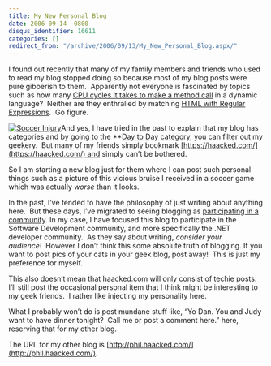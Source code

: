 ```yaml
---
title: My New Personal Blog
date: 2006-09-14 -0800
disqus_identifier: 16611
categories: []
redirect_from: "/archive/2006/09/13/My_New_Personal_Blog.aspx/"
---
```


I found out recently that many of my family members and friends who used
to read my blog stopped doing so because most of my blog posts were pure
gibberish to them.  Apparently not everyone is fascinated by topics such
as how many [CPU cycles it takes to make a method
call](http://smallthought.com/avi/?p=16) in a dynamic language?  Neither
are they enthralled by matching [HTML with Regular
Expressions](https://haacked.com/archive/2005/04/22/2784.aspx).  Go
figure.

[![Soccer
Injury](https://haacked.com/images/haacked_com/WindowsLiveWriter/MyNewPersonalBlog_11846/dsc01408_thumb.jpg)](https://haacked.com/images/haacked_com/WindowsLiveWriter/MyNewPersonalBlog_11846/dsc014082.jpg)And
yes, I have tried in the past to explain that my blog has categories and
by going to the **[Day to Day
category](https://haacked.com/category/1.aspx), you can filter out my
geekery.  But many of my friends simply bookmark
[https://haacked.com/](https://haacked.com/) and simply can’t be
bothered. 

So I am starting a new blog just for them where I can post such personal
things such as a picture of this vicious bruise I received in a soccer
game which was actually *worse* than it looks.

In the past, I’ve tended to have the philosophy of just writing about
anything here.  But these days, I’ve migrated to seeing blogging as
[participating in a
community](http://www.acmebinary.com/blogs/kent/archive/2006/09/04/811.aspx).
In my case, I have focused this blog to participate in the Software
Development community, and more specifically the .NET developer
community.  As they say about writing, *consider your
audience!*  However I don’t think this some absolute truth of blogging.
If you want to post pics of your cats in your geek blog, post away! 
This is just my preference for myself.

This also doesn’t mean that haacked.com will only consist of techie
posts.  I’ll still post the occasional personal item that I think might
be interesting to my geek friends.  I rather like injecting my
personality here. 

What I probably won’t do is post mundane stuff like, “Yo Dan. You and
Judy want to have dinner tonight?  Call me or post a comment here.”
here, reserving that for my other blog.

The URL for my other blog is
[http://phil.haacked.com/](http://phil.haacked.com/).

